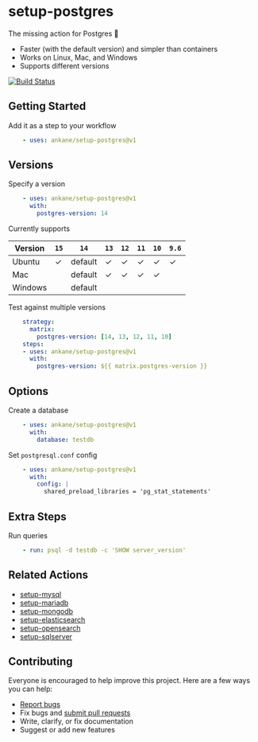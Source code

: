 # setup-postgres

The missing action for Postgres :tada:

- Faster (with the default version) and simpler than containers
- Works on Linux, Mac, and Windows
- Supports different versions

[![Build Status](https://github.com/ankane/setup-postgres/workflows/build/badge.svg?branch=v1)](https://github.com/ankane/setup-postgres/actions)

## Getting Started

Add it as a step to your workflow

```yml
    - uses: ankane/setup-postgres@v1
```

## Versions

Specify a version

```yml
    - uses: ankane/setup-postgres@v1
      with:
        postgres-version: 14
```

Currently supports

Version | `15` | `14` | `13` | `12` | `11` | `10` | `9.6`
--- | --- | --- | --- | --- | --- | --- | ---
Ubuntu | ✓ | default | ✓ | ✓ | ✓ | ✓ | ✓
Mac | | default | ✓ | ✓ | ✓ | ✓ |
Windows | | default | | | | | |

Test against multiple versions

```yml
    strategy:
      matrix:
        postgres-version: [14, 13, 12, 11, 10]
    steps:
    - uses: ankane/setup-postgres@v1
      with:
        postgres-version: ${{ matrix.postgres-version }}
```

## Options

Create a database

```yml
    - uses: ankane/setup-postgres@v1
      with:
        database: testdb
```

Set `postgresql.conf` config

```yml
    - uses: ankane/setup-postgres@v1
      with:
        config: |
          shared_preload_libraries = 'pg_stat_statements'
```

## Extra Steps

Run queries

```yml
    - run: psql -d testdb -c 'SHOW server_version'
```

## Related Actions

- [setup-mysql](https://github.com/ankane/setup-mysql)
- [setup-mariadb](https://github.com/ankane/setup-mariadb)
- [setup-mongodb](https://github.com/ankane/setup-mongodb)
- [setup-elasticsearch](https://github.com/ankane/setup-elasticsearch)
- [setup-opensearch](https://github.com/ankane/setup-opensearch)
- [setup-sqlserver](https://github.com/ankane/setup-sqlserver)

## Contributing

Everyone is encouraged to help improve this project. Here are a few ways you can help:

- [Report bugs](https://github.com/ankane/setup-postgres/issues)
- Fix bugs and [submit pull requests](https://github.com/ankane/setup-postgres/pulls)
- Write, clarify, or fix documentation
- Suggest or add new features
